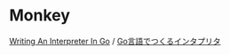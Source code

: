 # Monkey

[Writing An Interpreter In Go](https://interpreterbook.com/) / [Go言語でつくるインタプリタ](https://www.oreilly.co.jp/books/9784873118222/)
